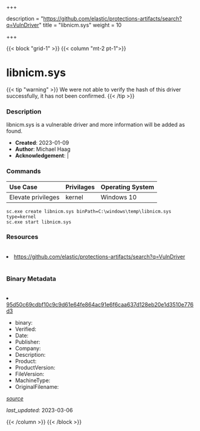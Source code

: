 +++

description = "https://github.com/elastic/protections-artifacts/search?q=VulnDriver"
title = "libnicm.sys"
weight = 10

+++


{{< block "grid-1" >}}
{{< column "mt-2 pt-1">}}




# libnicm.sys 


{{< tip "warning" >}}
We were not able to verify the hash of this driver successfully, it has not been confirmed.
{{< /tip >}}




### Description


libnicm.sys is a vulnerable driver and more information will be added as found.


- **Created**: 2023-01-09
- **Author**: Michael Haag
- **Acknowledgement**:  | [](https://twitter.com/)

### Commands

| Use Case | Privilages | Operating System | 
|:---- | ---- | ---- |
| Elevate privileges | kernel | Windows 10 |

```
sc.exe create libnicm.sys binPath=C:\windows\temp\libnicm.sys type=kernel
sc.exe start libnicm.sys
```

### Resources
<br>


<li><a href=" https://github.com/elastic/protections-artifacts/search?q=VulnDriver"> https://github.com/elastic/protections-artifacts/search?q=VulnDriver</a></li>


<br>


### Binary Metadata
<br>



<li><a href="https://www.virustotal.com/gui/file/95d50c69cdbf10c9c9d61e64fe864ac91e6f6caa637d128eb20e1d3510e776d3">95d50c69cdbf10c9c9d61e64fe864ac91e6f6caa637d128eb20e1d3510e776d3</a></li>



- binary: 
- Verified: 
- Date: 
- Publisher: 
- Company: 
- Description: 
- Product: 
- ProductVersion: 
- FileVersion: 
- MachineType: 
- OriginalFilename: 

[*source*](https://github.com/magicsword-io/LOLDrivers/tree/main/yaml/libnicm.sys.yml)

*last_updated:* 2023-03-06


{{< /column >}}
{{< /block >}}

